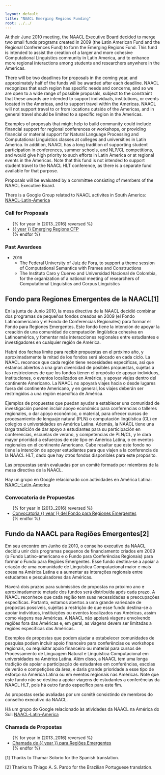 ```yaml
---

layout: default
title: "NAACL Emerging Regions Funding"
root: ../../
---
```


At their June 2010 meeting, the NAACL Executive Board decided to merge two small funds programs created in 2009 (the Latin American Fund and the Regional Conferences Fund) to form the Emerging Regions Fund. This fund is intended to assist the creation of a larger and more cohesive Computational Linguistics community in Latin America, and to enhance more regional interactions among students and researchers anywhere in the Americas.

There will be two deadlines for proposals in the coming year, and approximately half of the funds will be awarded after each deadline. NAACL recognizes that each region has specific needs and concerns, and so we are open to a wide range of possible proposals, subject to the constraint that these awards are intended to support individuals, institutions, or events located in the Americas, and to support travel within the Americas. NAACL will not support travel to or from locations outside of the Americas, and in general travel should be limited to a specific region in the Americas.

Examples of proposals that might help to build community could include financial support for regional conferences or workshops, or providing financial or material support for Natural Language Processing and Computational Linguistics classes at colleges and universities in Latin America. In addition, NAACL has a long tradition of supporting student participation in conferences, summer schools, and NLP/CL competitions, and would give high priority to such efforts in Latin America or at regional events in the Americas. Note that this fund is not intended to support student travel to the NAACL HLT conference, as there is a separate fund available for that purpose.

Proposals will be evaluated by a committee consisting of members of the NAACL Executive Board.

There is a Google Group related to NAACL activites in South America: [NAACL-Latin-America](https://groups.google.com/forum/#!forum/naacl-latin-america)

### Call for Proposals

<p>
<ul>
{% for year in (2013..2016) reversed %}

<li>
<a href="{{ site.baseurl }}/calls/emerging_regions/{{ year }}/index.html">{{ year }} Emerging Regions CFP</a>

</li>
{% endfor %}

</ul>
</p>

### Past Awardees

<p>
<ul>
<li>2016
  <ul>
  <li>The Federal University of Juiz de Fora, to support a theme session of Computational Semantics with Frames and Constructions</li>
  <li>The Instituto Caro y Cuervo and Universidad Nacional de Colombia, for the organization of a national meeting of researchers of Computational Linguistics and Corpus Linguistics</li>
  </ul>
</li>
</ul>
</p>

Fondo para Regiones Emergentes de la NAACL[1]
---------------------------------------------

En la junta de Junio 2010, la mesa directiva de la NAACL decidió combinar dos programas de pequeños fondos creados en 2009 (el Fondo Latinoamericano y el Fondo de Conferencias Regionales) para formar el Fondo para Regiones Emergentes. Este fondo tiene la intención de apoyar la creación de una comunidad de computación lingüística cohesiva en Latinoamérica, y fomentar más interacciones regionales entre estudiantes e investigadores en cualquier región de América.

Habrá dos fechas límite para recibir propuestas en el próximo año, y aproximadamente la mitad de los fondos será alocado en cada ciclo. La NAACL reconoce que cada región tiene necesidades específicas, así que estamos abiertos a una gran diversidad de posibles propuestas, sujetas a las restricciones de que los fondos tienen el propósito de apoyar individuos, instituciones, o eventos localizados en América, y apoyar viajes dentro del continente Americano. La NAACL no apoyará viajes hacia o desde lugares fuera del continente Americano, y en general, los viajes deberán ser restringidos a una región específica de América.

Ejemplos de propuestas que puedan ayudar a establecer una comunidad de investigación pueden incluir apoyo económico para conferencias o talleres regionales, o dar apoyo económico, o material, para ofrecer cursos de procesamiento de lenguaje natural (PLN) o computación lingüística (CL) en colegios o universidades en América Latina. Además, la NAACL tiene una larga tradición de dar apoyo a estudiantes para su participación en conferencias, escuelas de verano, y competencias de PLN/CL, y le dará mayor prioridad a esfuerzos de este tipo en América Latina, o en eventos regionales en el continente Americano. Cabe resaltar que este fondo no tiene la intención de apoyar estudiantes para que viajen a la conferencia de la NAACL HLT, dado que hay otros fondos disponibles para este propósito.

Las propuestas serán evaluadas por un comité formado por miembros de la mesa directiva de la NAACL.

Hay un grupo en Google relacionado con actividades en América Latina: [NAACL-Latin-America](https://groups.google.com/forum/#!forum/naacl-latin-america)

### Convocatoria de Propuestas

<p>
<ul>
{% for year in (2013..2016) reversed %}

<li>
<a href="{{ site.baseurl }}/calls/emerging_regions/{{ year }}/index.html">Convocatoria {{ year }} del Fondo para Regiones Emergentes</a>

</li>
{% endfor %}

</ul>
</p>

Fundo da NAACL para Regiões Emergentes[2]
-----------------------------------------

Em seu encontro em Junho de 2010, o conselho executivo da NAACL decidiu unir dois programas pequenos de financiamento criados em 2009 (o Fundo Latino-americano e o Fundo para Conferências Regionais) para formar o Fundo para Regiões Emergentes. Esse fundo destina-se a apoiar a criação de uma comunidade de Linguística Computacional maior e mais coesa na América Latina e a aumentar as interações regionais entre estudantes e pesquisadores das Américas.

Haverá dois prazos para submissões de propostas no próximo ano e aproximadamente metade dos fundos será distribuída após cada prazo. A NAACL reconhece que cada região tem suas necessidades e preocupações específicas. Portanto, estamos abertos a uma grande variedade de propostas possíveis, sujeitas a restrição de que esse fundo destina-se a apoiar indivíduos, instituições ou eventos localizados nas Américas, assim como viagens nas Américas. A NAACL não apoiará viagens envolvendo regiões fora das Américas e, em geral, as viagens devem ser limitadas a regiões específicas das Américas.

Exemplos de propostas que podem ajudar a estabelecer comunidades de pesquisa podem incluir apoio financeiro para conferências ou workshops regionais, ou requisitar apoio financeiro ou material para cursos de Processamento de Linguagem Natural e Linguística Computacional em universidades na América Latina. Além disso, a NAACL tem uma longa tradição de apoiar a participação de estudantes em conferências, escolas de verão e competições da área, e daria grande prioridade a esse tipo de esforço na América Latina ou em eventos regionais nas Américas. Note que este fundo não se destina a apoiar viagens de estudantes a conferências da NAACL HLT, pois há outro fundo específico para este fim.

As propostas serão avaliadas por um comitê consistindo de membros do conselho executivo da NAACL.

Há um grupo do Google relacionado às atividades da NAACL na América do Sul: [NAACL-Latin-America](https://groups.google.com/forum/#!forum/naacl-latin-america)

### Chamada de Propostas

<p>
<ul>
{% for year in (2013..2016) reversed %}

<li>
<a href="{{ site.baseurl }}/calls/emerging_regions/{{ year }}/index.html">Chamada de {{ year }} para Regiões Emergentes</a>

</li>
{% endfor %}

</ul>
</p>


[1] Thanks to Thamar Solorio for the Spanish translation.

[2] Thanks to Thiago A. S. Pardo for the Brazilian Portuguese translation.
